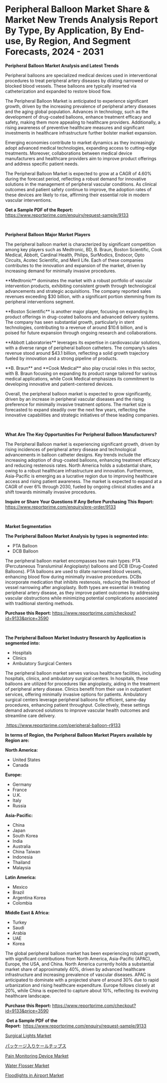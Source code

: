 <p><h1>Peripheral Balloon Market Share & Market New Trends Analysis Report By Type, By Application, By End-use, By Region, And Segment Forecasts, 2024 - 2031</h1></p><p><strong>Peripheral Balloon Market Analysis and Latest Trends</strong></p>
<p><p>Peripheral balloons are specialized medical devices used in interventional procedures to treat peripheral artery diseases by dilating narrowed or blocked blood vessels. These balloons are typically inserted via catheterization and expanded to restore blood flow.</p><p>The Peripheral Balloon Market is anticipated to experience significant growth, driven by the increasing prevalence of peripheral artery diseases and the aging global population. Advances in technology, such as the development of drug-coated balloons, enhance treatment efficacy and safety, making them more appealing to healthcare providers. Additionally, a rising awareness of preventive healthcare measures and significant investments in healthcare infrastructure further bolster market expansion.</p><p>Emerging economies contribute to market dynamics as they increasingly adopt advanced medical technologies, expanding access to cutting-edge treatments. Moreover, collaborations between medical device manufacturers and healthcare providers aim to improve product offerings and address specific patient needs.</p><p>The Peripheral Balloon Market is expected to grow at a CAGR of 4.60% during the forecast period, reflecting a robust demand for innovative solutions in the management of peripheral vascular conditions. As clinical outcomes and patient safety continue to improve, the adoption rates of these devices are likely to rise, affirming their essential role in modern vascular interventions.</p></p>
<p><strong>Get a Sample PDF of the Report:&nbsp;</strong> <a href="https://www.reportprime.com/enquiry/request-sample/9133">https://www.reportprime.com/enquiry/request-sample/9133</a></p>
<p>&nbsp;</p>
<p><strong>Peripheral Balloon Major Market Players</strong></p>
<p><p>The peripheral balloon market is characterized by significant competition among key players such as Medtronic, BD, B. Braun, Boston Scientific, Cook Medical, Abbott, Cardinal Health, Philips, SurModics, Endocor, Opto Circuits, Acotec Scientific, and Meril Life. Each of these companies contributes to the innovation and expansion of the market, driven by increasing demand for minimally invasive procedures.</p><p>**Medtronic** dominates the market with a robust portfolio of vascular intervention products, exhibiting consistent growth through technological advancements and strategic acquisitions. The company reported sales revenues exceeding $30 billion, with a significant portion stemming from its peripheral interventions segment.</p><p>**Boston Scientific** is another major player, focusing on expanding its product offerings in drug-coated balloons and advanced delivery systems. The company has seen substantial growth, particularly in stent technologies, contributing to a revenue of around $10.6 billion, and is poised for future expansion through ongoing research and collaborations.</p><p>**Abbott Laboratories** leverages its expertise in cardiovascular solutions, with a diverse range of peripheral balloon catheters. The company’s sales revenue stood around $43.1 billion, reflecting a solid growth trajectory fueled by innovation and a strong pipeline of products.</p><p>**B. Braun** and **Cook Medical** also play crucial roles in this sector, with B. Braun focusing on expanding its product range tailored for various medical applications, while Cook Medical emphasizes its commitment to developing innovative and patient-centered devices.</p><p>Overall, the peripheral balloon market is expected to grow significantly, driven by an increase in peripheral vascular diseases and the rising preference for minimally invasive treatment options. The market size is forecasted to expand steadily over the next few years, reflecting the innovative capabilities and strategic initiatives of these leading companies.</p></p>
<p>&nbsp;</p>
<p><strong>What Are The Key Opportunities For Peripheral Balloon Manufacturers?</strong></p>
<p><p>The Peripheral Balloon market is experiencing significant growth, driven by rising incidences of peripheral artery disease and technological advancements in balloon catheter designs. Key trends include the increasing adoption of drug-coated balloons, enhancing treatment efficacy and reducing restenosis rates. North America holds a substantial share, owing to a robust healthcare infrastructure and innovation. Furthermore, Asia-Pacific is emerging as a lucrative region due to improving healthcare access and rising patient awareness. The market is expected to expand at a CAGR of over 6% through 2030, fueled by ongoing clinical studies and a shift towards minimally invasive procedures.</p></p>
<p><strong>Inquire or Share Your Questions If Any Before Purchasing This Report:</strong> <a href="https://www.reportprime.com/enquiry/pre-order/9133">https://www.reportprime.com/enquiry/pre-order/9133</a></p>
<p>&nbsp;</p>
<p><strong>Market Segmentation</strong></p>
<p><strong>The Peripheral Balloon Market Analysis by types is segmented into:</strong></p>
<p><ul><li>PTA Balloon</li><li>DCB Balloon</li></ul></p>
<p><p>The peripheral balloon market encompasses two main types: PTA (Percutaneous Transluminal Angioplasty) balloons and DCB (Drug-Coated Balloons). PTA balloons are used to dilate narrowed blood vessels, enhancing blood flow during minimally invasive procedures. DCBs incorporate medication that inhibits restenosis, reducing the likelihood of vessel narrowing after angioplasty. Both types are essential in treating peripheral artery disease, as they improve patient outcomes by addressing vascular obstructions while minimizing potential complications associated with traditional stenting methods.</p></p>
<p><strong>Purchase this Report:&nbsp;</strong><a href="https://www.reportprime.com/checkout?id=9133&price=3590">https://www.reportprime.com/checkout?id=9133&price=3590</a></p>
<p>&nbsp;</p>
<p><strong>The Peripheral Balloon Market Industry Research by Application is segmented into:</strong></p>
<p><ul><li>Hospitals</li><li>Clinics</li><li>Ambulatory Surgical Centers</li></ul></p>
<p><p>The peripheral balloon market serves various healthcare facilities, including hospitals, clinics, and ambulatory surgical centers. In hospitals, these balloons are utilized for procedures like angioplasty, aiding in the treatment of peripheral artery disease. Clinics benefit from their use in outpatient services, offering minimally invasive options for patients. Ambulatory surgical centers leverage peripheral balloons for efficient, same-day procedures, enhancing patient throughput. Collectively, these settings demand advanced solutions to improve vascular health outcomes and streamline care delivery.</p></p>
<p><a href="https://www.reportprime.com/peripheral-balloon-r9133">&nbsp;https://www.reportprime.com/peripheral-balloon-r9133</a></p>
<p><strong>In terms of Region, the Peripheral Balloon Market Players available by Region are:</strong></p>
<p>
    <p> <strong> North America: </strong>
        <ul>
            <li>United States</li>
            <li>Canada</li>
        </ul>
        </p> 
    <p> <strong> Europe: </strong>
        <ul>
            <li>Germany</li>
            <li>France</li>
            <li>U.K.</li>
            <li>Italy</li>
            <li>Russia</li>
        </ul>
        </p> 
    <p> <strong> Asia-Pacific: </strong>
        <ul>
            <li>China</li>
            <li>Japan</li>
            <li>South Korea</li>
            <li>India</li>
            <li>Australia</li>
            <li>China Taiwan</li>
            <li>Indonesia</li>
            <li>Thailand</li>
            <li>Malaysia</li>
        </ul>
        </p> 
    <p> <strong> Latin America: </strong>
        <ul>
            <li>Mexico</li>
            <li>Brazil</li>
            <li>Argentina Korea</li>
            <li>Colombia</li>
        </ul>
        </p> 
    <p> <strong> Middle East & Africa: </strong>
        <ul>
            <li>Turkey</li>
            <li>Saudi</li>
            <li>Arabia</li>
            <li>UAE</li>
            <li>Korea</li>
        </ul>
    </p>
    </p>
<p><p>The global peripheral balloon market has been experiencing robust growth, with significant contributions from North America, Asia-Pacific (APAC), Europe, the USA, and China. North America currently holds a substantial market share of approximately 40%, driven by advanced healthcare infrastructure and increasing prevalence of vascular diseases. APAC is anticipated to dominate with a projected share of around 30% due to rapid urbanization and rising healthcare expenditure. Europe follows closely at 20%, while China is expected to capture about 10%, reflecting its evolving healthcare landscape.</p></p>
<p><strong>Purchase this Report: </strong><a href="https://www.reportprime.com/checkout?id=9133&price=3590">https://www.reportprime.com/checkout?id=9133&price=3590</a></p>
<p>&nbsp;<strong>Get a Sample PDF of the Report:&nbsp;&nbsp;</strong><a href="https://www.reportprime.com/enquiry/request-sample/9133">https://www.reportprime.com/enquiry/request-sample/9133</a></p>
<p><strong></strong></p>
<p><p><a href="https://www.linkedin.com/pulse/surgical-lights-industry-sector-market-dynamics-future-scenarios-d8owc?trackingId=myJ2ii6GTqODgSGVmlz1kQ%3D%3D">Surgical Lights Market</a></p><p><a href="https://medium.com/@erlenegcfeenan/%E3%83%96%E3%83%BC%E3%83%A0%E4%B8%AD%E3%81%AE%E3%83%91%E3%83%83%E3%82%B1%E3%83%BC%E3%82%B8%E5%8C%96%E3%81%95%E3%82%8C%E3%81%9F%E3%82%B1%E3%83%BC%E3%83%AB%E3%83%81%E3%83%83%E3%83%97%E3%82%B9%E5%B8%82%E5%A0%B4%E3%82%BB%E3%82%AF%E3%82%BF%E3%83%BC-2031%E5%B9%B4%E3%81%BE%E3%81%A7%E3%81%AE%E5%B8%82%E5%A0%B4%E5%88%86%E6%9E%90%E3%81%8A%E3%82%88%E3%81%B3%E6%88%90%E9%95%B7%E4%BA%88%E6%B8%AC-6d34754089d0">パッケージ入りケールチップス</a></p><p><a href="https://github.com/Alanbrewer218/Market-Research-Report-List-1/blob/main/pain-monitoring-device-market.md">Pain Monitoring Device Market</a></p><p><a href="https://www.linkedin.com/pulse/global-water-flosser-market-analysis-trends-forecasts-growth-dpraf?trackingId=k7uEFUuZQ5KQtiTBbK%2Bltg%3D%3D">Water Flosser Market</a></p><p><a href="https://issuu.com/reportprime-2/docs/floodlights-in-airport-market-size-_46b233ee9ec0f1">Floodlights in Airport Market</a></p></p>